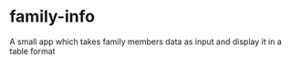 # family-info
A small app which takes family members data as input and display it in a table format
